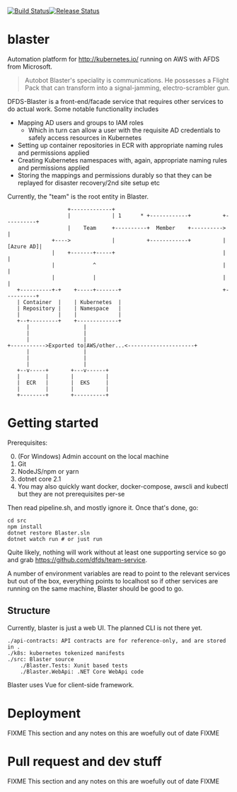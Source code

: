 [![Build Status](https://dfds.visualstudio.com/DevelopmentExcellence/_apis/build/status/Blaster-CI?branch=master)](https://dfds.visualstudio.com/DevelopmentExcellence/_build/latest?definitionId=803&branch=master)[![Release Status](https://dfds.vsrm.visualstudio.com/_apis/public/Release/badge/ace5e409-c242-4356-93f4-23c53a3dc87b/14/18)](https://dfds.visualstudio.com/DevelopmentExcellence/_build/latest?definitionId=803&branch=master)

# blaster
Automation platform for http://kubernetes.io/ running on AWS with AFDS from Microsoft.

> Autobot Blaster's speciality is communications. He possesses a Flight Pack that can transform into a signal-jamming, electro-scrambler gun.

DFDS-Blaster is a front-end/facade service that requires other services to do actual work. Some notable functionality includes

- Mapping AD users and groups to IAM roles
  - Which in turn can allow a user with the requisite AD credentials to safely access resources in Kubernetes
- Setting up container repositories in ECR with appropriate naming rules and permissions applied
- Creating Kubernetes namespaces with, again, appropriate naming rules and permissions applied
- Storing the mappings and permissions durably so that they can be replayed for disaster recovery/2nd site setup etc

Currently, the "team" is the root entity in Blaster. 

```ascii
                   +-------------+
                   |             | 1      * +------------+          +----------+
                   |    Team     +----------+  Member    +---------->          |
              +---->             |          +------------+          |[Azure AD]|
              |    +-------+-----+                                  |          |
              |            ^                                        |          |
              |            |                                        |          |
   +----------+-+    +-----+-------+                                +----------+
   | Container  |    | Kubernetes  |
   | Repository |    | Namespace   |
   |            |    |             |
   +--+---------+    +-------------+
      |                 | 
      |                 |
      |                 |
+----------->Exported to|AWS/other...<---------------------+
      |                 |
      |                 |
      |                 |
   +--v-----+       +---v------+
   |        |       |          |
   |  ECR   |       |  EKS     |
   |        |       |          |
   +--------+       +----------+
```

# Getting started
Prerequisites:

0. (For Windows) Admin account on the local machine
1. Git
2. NodeJS/npm or yarn
5. dotnet core 2.1
6. You may also quickly want docker, docker-compose, awscli and kubectl but they are not prerequisites per-se

Then read pipeline.sh, and mostly ignore it. Once that's done, go:

```
cd src
npm install
dotnet restore Blaster.sln
dotnet watch run # or just run
```

Quite likely, nothing will work without at least one supporting service so go and grab https://github.com/dfds/team-service.

A number of environment variables are read to point to the relevant services but out of the box, everything points to localhost so if other services are running on the same machine, Blaster should be good to go.

## Structure
Currently, blaster is just a web UI. The planned CLI is not there yet.

    ./api-contracts: API contracts are for reference-only, and are stored in .
    ./k8s: kubernetes tokenized manifests
    ./src: Blaster source
        ./Blaster.Tests: Xunit based tests
        ./Blaster.WebApi: .NET Core WebApi code

Blaster uses Vue for client-side framework.


# Deployment
FIXME This section and any notes on this are woefully out of date FIXME


# Pull request and dev stuff
FIXME This section and any notes on this are woefully out of date FIXME
